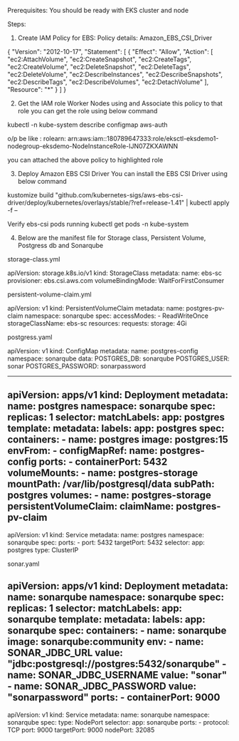 
Prerequisites:
You should be ready with EKS cluster and node

Steps:

1.	Create IAM Policy for EBS:
Policy details: Amazon_EBS_CSI_Driver

{
  "Version": "2012-10-17",
  "Statement": [
    {
      "Effect": "Allow",
      "Action": [
        "ec2:AttachVolume",
        "ec2:CreateSnapshot",
        "ec2:CreateTags",
        "ec2:CreateVolume",
        "ec2:DeleteSnapshot",
        "ec2:DeleteTags",
        "ec2:DeleteVolume",
        "ec2:DescribeInstances",
        "ec2:DescribeSnapshots",
        "ec2:DescribeTags",
        "ec2:DescribeVolumes",
        "ec2:DetachVolume"
      ],
      "Resource": "*"
    }
  ]
}

2.	Get the IAM role Worker Nodes using and Associate this policy to that role
you can get the role using below command

kubectl -n kube-system describe configmap aws-auth

o/p be like :  rolearn: arn:aws:iam::180789647333:role/eksctl-eksdemo1-nodegroup-eksdemo-NodeInstanceRole-IJN07ZKXAWNN

you can attached the above policy to highlighted role


3.	Deploy Amazon EBS CSI Driver
You can install the EBS CSI Driver using below command

kustomize build "github.com/kubernetes-sigs/aws-ebs-csi-driver/deploy/kubernetes/overlays/stable/?ref=release-1.41" | kubectl apply -f –

Verify ebs-csi pods running
kubectl get pods -n kube-system


4.	Below are the manifest file for Storage class, Persistent Volume, Postgress db and Sonarqube

storage-class.yml

apiVersion: storage.k8s.io/v1
kind: StorageClass
metadata: 
  name: ebs-sc
provisioner: ebs.csi.aws.com
volumeBindingMode: WaitForFirstConsumer

persistent-volume-claim.yml

apiVersion: v1
kind: PersistentVolumeClaim
metadata:
  name: postgres-pv-claim
  namespace: sonarqube
spec:
  accessModes:
    - ReadWriteOnce
  storageClassName: ebs-sc
  resources:
    requests:
      storage: 4Gi

postgress.yaml

apiVersion: v1
kind: ConfigMap
metadata:
  name: postgres-config
  namespace: sonarqube
data:
  POSTGRES_DB: sonarqube
  POSTGRES_USER: sonar
  POSTGRES_PASSWORD: sonarpassword

---

apiVersion: apps/v1
kind: Deployment
metadata:
  name: postgres
  namespace: sonarqube
spec:
  replicas: 1
  selector:
    matchLabels:
      app: postgres
  template:
    metadata:
      labels:
        app: postgres
    spec:
      containers:
        - name: postgres
          image: postgres:15
          envFrom:
            - configMapRef:
                name: postgres-config
          ports:
            - containerPort: 5432
          volumeMounts:
            - name: postgres-storage
              mountPath: /var/lib/postgresql/data
              subPath: postgres
      volumes:
        - name: postgres-storage
          persistentVolumeClaim:
            claimName: postgres-pv-claim
---

apiVersion: v1
kind: Service
metadata:
  name: postgres
  namespace: sonarqube
spec:
  ports:
    - port: 5432
      targetPort: 5432
  selector:
    app: postgres
  type: ClusterIP


sonar.yaml


apiVersion: apps/v1
kind: Deployment
metadata:
  name: sonarqube
  namespace: sonarqube
spec:
  replicas: 1
  selector:
    matchLabels:
      app: sonarqube
  template:
    metadata:
      labels:
        app: sonarqube
    spec:
      containers:
        - name: sonarqube
          image: sonarqube:community
          env:
            - name: SONAR_JDBC_URL
              value: "jdbc:postgresql://postgres:5432/sonarqube"
            - name: SONAR_JDBC_USERNAME
              value: "sonar"
            - name: SONAR_JDBC_PASSWORD
              value: "sonarpassword"
          ports:
            - containerPort: 9000
---

apiVersion: v1
kind: Service
metadata:
  name: sonarqube
  namespace: sonarqube
spec:
  type: NodePort
  selector:
    app: sonarqube
  ports:
    - protocol: TCP
      port: 9000
      targetPort: 9000
      nodePort: 32085		
